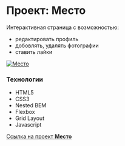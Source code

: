# Проект: Место

Интерактивная страница с возможностью:
 * редактировать профиль
 * добовлять, удалять фотографии
 * ставить лайки

[![Место](https://user-images.githubusercontent.com/101800268/171993443-1f168908-5e86-4367-96cd-769d9e118dcb.jpg)](https://dmitry-user.github.io/mesto/)

### Технологии
* HTML5
* CSS3
* Nested BEM
* Flexbox
* Grid Layout
* Javascript

[Ссылка на проект **Место**](https://dmitry-user.github.io/mesto/)

